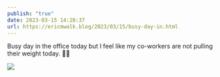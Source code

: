```yaml
---
publish: "true"
date: 2023-03-15 14:28:37
url: https://ericmwalk.blog/2023/03/15/busy-day-in.html
---
```

Busy day in the office today but I feel like my co-workers are not pulling their weight today. 🐶😴

![](https://ericmwalk.blog/uploads/2023/69e870d624.jpg)